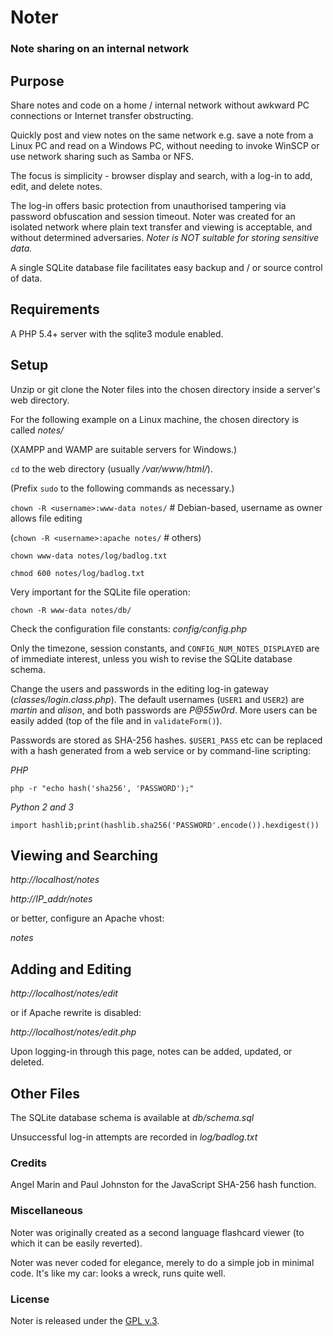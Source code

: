 
# Noter

### Note sharing on an internal network


## Purpose

Share notes and code on a home / internal network without awkward PC connections or Internet transfer obstructing.

Quickly post and view notes on the same network e.g. save a note from a Linux PC and read on a Windows PC, without needing to invoke WinSCP or use network sharing such as Samba or NFS.

The focus is simplicity - browser display and search, with a log-in to add, edit, and delete notes.

The log-in offers basic protection from unauthorised tampering via password obfuscation and session timeout. Noter was created for an isolated network where plain text transfer and viewing is acceptable, and without determined adversaries. *Noter is NOT suitable for storing sensitive data.*

A single SQLite database file facilitates easy backup and / or source control of data.


## Requirements

A PHP 5.4+ server with the sqlite3 module enabled.


## Setup

Unzip or git clone the Noter files into the chosen directory inside a server's web directory.

For the following example on a Linux machine, the chosen directory is called *notes/*

(XAMPP and WAMP are suitable servers for Windows.)

`cd` to the web directory (usually */var/www/html/*).

(Prefix `sudo` to the following commands as necessary.)

`chown -R <username>:www-data notes/` # Debian-based, username as owner allows file editing

(`chown -R <username>:apache notes/`   # others)

`chown www-data notes/log/badlog.txt`

`chmod 600 notes/log/badlog.txt`

Very important for the SQLite file operation:

`chown -R www-data notes/db/`

Check the configuration file constants: *config/config.php*

Only the timezone, session constants, and `CONFIG_NUM_NOTES_DISPLAYED` are of immediate interest, unless you wish to revise the SQLite database schema.

Change the users and passwords in the editing log-in gateway (*classes/login.class.php*). The default usernames (`USER1` and `USER2`) are *martin* and *alison*, and both passwords are *P@55w0rd*.  More users can be easily added (top of the file and in `validateForm()`).

Passwords are stored as SHA-256 hashes. `$USER1_PASS` etc can be replaced with a hash generated from a web service or by command-line scripting:

*PHP*

`php -r "echo hash('sha256', 'PASSWORD');"`

*Python 2 and 3*

`import hashlib;print(hashlib.sha256('PASSWORD'.encode()).hexdigest())`


## Viewing and Searching

*http://localhost/notes*

*http://IP_addr/notes*

or better, configure an Apache vhost:

*notes*


## Adding and Editing

*http://localhost/notes/edit*

or if Apache rewrite is disabled:

*http://localhost/notes/edit.php*

Upon logging-in through this page, notes can be added, updated, or deleted.


## Other Files

The SQLite database schema is available at *db/schema.sql*

Unsuccessful log-in attempts are recorded in *log/badlog.txt*


### Credits

Angel Marin and Paul Johnston for the JavaScript SHA-256 hash function.


### Miscellaneous

Noter was originally created as a second language flashcard viewer (to which it can be easily reverted).

Noter was never coded for elegance, merely to do a simple job in minimal code. It's like my car: looks a wreck, runs quite well.


### License

Noter is released under the [GPL v.3](https://www.gnu.org/licenses/gpl-3.0.html).

